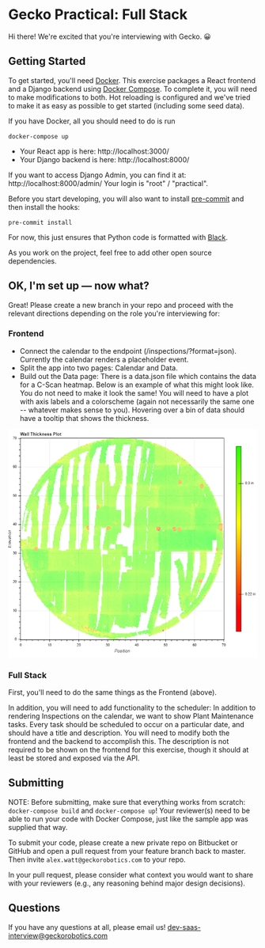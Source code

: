 # Gecko Practical: Full Stack

Hi there! We're excited that you're interviewing with Gecko. 😀

## Getting Started

To get started, you'll need [Docker](https://docs.docker.com/get-docker/). This exercise packages a React frontend and a Django backend using [Docker Compose](https://docs.docker.com/compose/). To complete it, you will need to make modifications to both. Hot reloading is configured and we've tried to make it as easy as possible to get started (including some seed data).

If you have Docker, all you should need to do is run

```console
docker-compose up
```

* Your React app is here: http://localhost:3000/
* Your Django backend is here: http://localhost:8000/

If you want to access Django Admin, you can find it at: http://localhost:8000/admin/ Your login is "root" / "practical".

Before you start developing, you will also want to install [pre-commit](https://pre-commit.com/) and then install the hooks:

```console
pre-commit install
```

For now, this just ensures that Python code is formatted with [Black](https://black.readthedocs.io/en/stable/).

As you work on the project, feel free to add other open source dependencies.

## OK, I'm set up — now what?

Great! Please create a new branch in your repo and proceed with the relevant directions depending on the role you're interviewing for:

### Frontend

* Connect the calendar to the endpoint (/inspections/?format=json). Currently the calendar renders a placeholder event.
* Split the app into two pages: Calendar and Data.
* Build out the Data page: There is a data.json file which contains the data for a C-Scan heatmap. Below is an example of what this might look like. You do not need to make it look the same! You will need to have a plot with axis labels and a colorscheme (again not necessarily the same one -- whatever makes sense to you). Hovering over a bin of data should have a tooltip that shows the thickness.

![](plot.png)

### Full Stack

First, you'll need to do the same things as the Frontend (above).

In addition, you will need to add functionality to the scheduler: In addition to rendering Inspections on the calendar, we want to show Plant Maintenance tasks. Every task should be scheduled to occur on a particular date, and should have a title and description. You will need to modify both the frontend and the backend to accomplish this. The description is not required to be shown on the frontend for this exercise, though it should at least be stored and exposed via the API.

## Submitting

NOTE: Before submitting, make sure that everything works from scratch: `docker-compose build` and `docker-compose up`! Your reviewer(s) need to be able to run your code with Docker Compose, just like the sample app was supplied that way.

To submit your code, please create a new private repo on Bitbucket or GitHub and open a pull request from your feature branch back to master. Then invite `alex.watt@geckorobotics.com` to your repo.

In your pull request, please consider what context you would want to share with your reviewers (e.g., any reasoning behind major design decisions).

## Questions

If you have any questions at all, please email us! [dev-saas-interview@geckorobotics.com](mailto:dev-saas-interview@geckorobotics.com)
